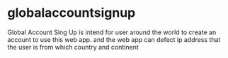 # globalaccountsignup
Global Account Sing Up is intend for user around the world to create an account to use this web app. and the web app can defect ip address that the user is from which country and continent
